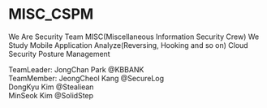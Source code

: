 # MISC_CSPM

We Are Security Team MISC(Miscellaneous Information Security Crew)
We Study 
Mobile Application Analyze(Reversing, Hooking and so on) 
Cloud Security Posture Management

TeamLeader: JongChan Park   @KBBANK  
TeamMember: JeongCheol Kang @SecureLog  
            DongKyu Kim     @Stealiean   
            MinSeok Kim     @SolidStep  
